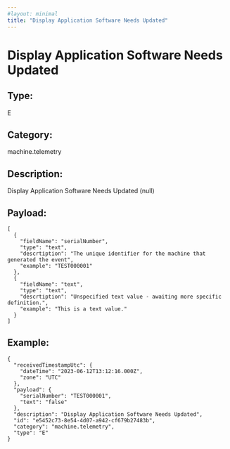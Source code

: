 ```yaml
---
#layout: minimal
title: "Display Application Software Needs Updated"
---
```


# Display Application Software Needs Updated

## Type:

E

## Category:

machine.telemetry

## Description: 

Display Application Software Needs Updated (null)

## Payload:

```
[
  {
    "fieldName": "serialNumber",
    "type": "text",
    "descrtiption": "The unique identifier for the machine that generated the event",
    "example": "TEST000001"
  },
  {
    "fieldName": "text",
    "type": "text",
    "descrtiption": "Unspecified text value - awaiting more specific definition.",
    "example": "This is a text value."
  }
]
```

## Example:

```
{
  "receivedTimestampUtc": {
    "dateTime": "2023-06-12T13:12:16.000Z",
    "zone": "UTC"
  },
  "payload": {
    "serialNumber": "TEST000001",
    "text": "false"
  },
  "description": "Display Application Software Needs Updated",
  "id": "e5452c73-8e54-4d07-a942-cf679b27483b",
  "category": "machine.telemetry",
  "type": "E"
}
```
